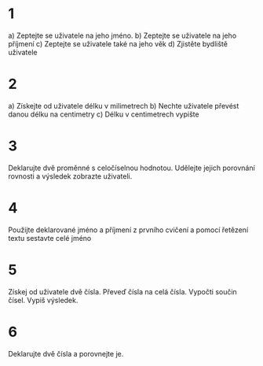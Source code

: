 # 1
a) Zeptejte se uživatele na jeho jméno.
b) Zeptejte se uživatele na jeho příjmení
c) Zeptejte se uživatele také na jeho věk
d) Zjistěte bydliště uživatele

# 2
a) Získejte od uživatele délku v milimetrech
b) Nechte uživatele převést danou délku na centimetry
c) Délku v centimetrech vypište

# 3
Deklarujte dvě proměnné s celočíselnou hodnotou. Udělejte jejich porovnání rovnosti a výsledek zobrazte uživateli.

# 4
Použijte deklarované jméno a příjmení z prvního cvičení a pomocí řetězení textu sestavte celé jméno

# 5
Získej od uživatele dvě čísla.
Převeď čísla na celá čísla.
Vypočti součin čísel.
Vypiš výsledek.

# 6 
Deklarujte dvě čísla a porovnejte je.